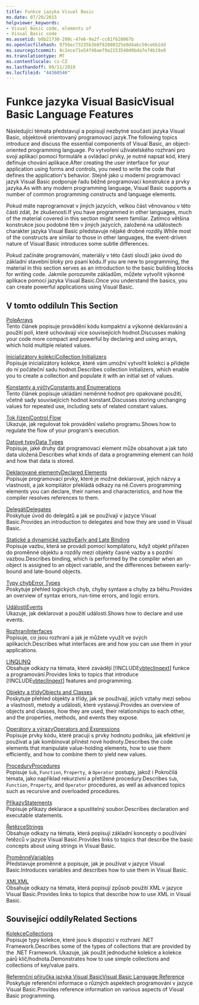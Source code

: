 ```yaml
---
title: Funkce jazyka Visual Basic
ms.date: 07/20/2015
helpviewer_keywords:
- Visual Basic code, elements of
- Visual Basic code
ms.assetid: b0b21730-298c-47e6-9a2f-cc81f628067b
ms.openlocfilehash: 975bec73235b3b8f82088325e0d4abc50ce6b1dd
ms.sourcegitcommit: 8c2ece71e54f46aef9a2153540d0bda7e74b19a9
ms.translationtype: MT
ms.contentlocale: cs-CZ
ms.lasthandoff: 09/11/2018
ms.locfileid: "44360546"
---
```

# <a name="visual-basic-language-features"></a><span data-ttu-id="48e92-102">Funkce jazyka Visual Basic</span><span class="sxs-lookup"><span data-stu-id="48e92-102">Visual Basic Language Features</span></span>
<span data-ttu-id="48e92-103">Následující témata představují a popisují nezbytné součásti jazyka Visual Basic, objektově orientovaný programovací jazyk.</span><span class="sxs-lookup"><span data-stu-id="48e92-103">The following topics introduce and discuss the essential components of Visual Basic, an object-oriented programming language.</span></span> <span data-ttu-id="48e92-104">Po vytvoření uživatelského rozhraní pro svoji aplikaci pomocí formuláře a ovládací prvky, je nutné napsat kód, který definuje chování aplikace.</span><span class="sxs-lookup"><span data-stu-id="48e92-104">After creating the user interface for your application using forms and controls, you need to write the code that defines the application's behavior.</span></span> <span data-ttu-id="48e92-105">Stejně jako u moderní programovací jazyk Visual Basic podporuje řadu běžné programovací konstrukce a prvky jazyka.</span><span class="sxs-lookup"><span data-stu-id="48e92-105">As with any modern programming language, Visual Basic supports a number of common programming constructs and language elements.</span></span>  
  
 <span data-ttu-id="48e92-106">Pokud máte naprogramovat v jiných jazycích, velkou část věnovanou v této části zdát, že zkušenosti.</span><span class="sxs-lookup"><span data-stu-id="48e92-106">If you have programmed in other languages, much of the material covered in this section might seem familiar.</span></span> <span data-ttu-id="48e92-107">Zatímco většina konstrukce jsou podobné těm v jiných jazycích, založené na událostech charakter jazyka Visual Basic představuje nějaké drobné rozdíly.</span><span class="sxs-lookup"><span data-stu-id="48e92-107">While most of the constructs are similar to those in other languages, the event-driven nature of Visual Basic introduces some subtle differences.</span></span>  
  
 <span data-ttu-id="48e92-108">Pokud začínáte programování, materiály v této části slouží jako úvod do základní stavební bloky pro psaní kódu.</span><span class="sxs-lookup"><span data-stu-id="48e92-108">If you are new to programming, the material in this section serves as an introduction to the basic building blocks for writing code.</span></span> <span data-ttu-id="48e92-109">Jakmile porozumíte základům, můžete vytvořit výkonné aplikace pomocí jazyka Visual Basic.</span><span class="sxs-lookup"><span data-stu-id="48e92-109">Once you understand the basics, you can create powerful applications using Visual Basic.</span></span>  
  
## <a name="in-this-section"></a><span data-ttu-id="48e92-110">V tomto oddílu</span><span class="sxs-lookup"><span data-stu-id="48e92-110">In This Section</span></span>  
 [<span data-ttu-id="48e92-111">Pole</span><span class="sxs-lookup"><span data-stu-id="48e92-111">Arrays</span></span>](../../../visual-basic/programming-guide/language-features/arrays/index.md)  
 <span data-ttu-id="48e92-112">Tento článek popisuje provádění kódu kompaktní a výkonné deklarování a použití polí, které uchovávají více souvisejících hodnot.</span><span class="sxs-lookup"><span data-stu-id="48e92-112">Discusses making your code more compact and powerful by declaring and using arrays, which hold multiple related values.</span></span>  
  
 [<span data-ttu-id="48e92-113">Inicializátory kolekcí</span><span class="sxs-lookup"><span data-stu-id="48e92-113">Collection Initializers</span></span>](../../../visual-basic/programming-guide/language-features/collection-initializers/index.md)  
 <span data-ttu-id="48e92-114">Popisuje inicializátory kolekce, které vám umožní vytvořit kolekci a přidejte do ní počáteční sadu hodnot.</span><span class="sxs-lookup"><span data-stu-id="48e92-114">Describes collection initializers, which enable you to create a collection and populate it with an initial set of values.</span></span>  
  
 [<span data-ttu-id="48e92-115">Konstanty a výčty</span><span class="sxs-lookup"><span data-stu-id="48e92-115">Constants and Enumerations</span></span>](../../../visual-basic/programming-guide/language-features/constants-enums/index.md)  
 <span data-ttu-id="48e92-116">Tento článek popisuje ukládání neměnné hodnot pro opakované použití, včetně sady souvisejících hodnot konstant.</span><span class="sxs-lookup"><span data-stu-id="48e92-116">Discusses storing unchanging values for repeated use, including sets of related constant values.</span></span>  
  
 [<span data-ttu-id="48e92-117">Tok řízení</span><span class="sxs-lookup"><span data-stu-id="48e92-117">Control Flow</span></span>](../../../visual-basic/programming-guide/language-features/control-flow/index.md)  
 <span data-ttu-id="48e92-118">Ukazuje, jak regulovat tok provádění vašeho programu.</span><span class="sxs-lookup"><span data-stu-id="48e92-118">Shows how to regulate the flow of your program's execution.</span></span>  
  
 [<span data-ttu-id="48e92-119">Datové typy</span><span class="sxs-lookup"><span data-stu-id="48e92-119">Data Types</span></span>](../../../visual-basic/programming-guide/language-features/data-types/index.md)  
 <span data-ttu-id="48e92-120">Popisuje, jaké druhy dat programovací element může obsahovat a jak tato data uložená.</span><span class="sxs-lookup"><span data-stu-id="48e92-120">Describes what kinds of data a programming element can hold and how that data is stored.</span></span>  
  
 [<span data-ttu-id="48e92-121">Deklarované elementy</span><span class="sxs-lookup"><span data-stu-id="48e92-121">Declared Elements</span></span>](../../../visual-basic/programming-guide/language-features/declared-elements/index.md)  
 <span data-ttu-id="48e92-122">Popisuje programovací prvky, které je možné deklarovat, jejich názvy a vlastnosti, a jak kompilátor překládá odkazy na ně.</span><span class="sxs-lookup"><span data-stu-id="48e92-122">Covers programming elements you can declare, their names and characteristics, and how the compiler resolves references to them.</span></span>  
  
 [<span data-ttu-id="48e92-123">Delegáti</span><span class="sxs-lookup"><span data-stu-id="48e92-123">Delegates</span></span>](../../../visual-basic/programming-guide/language-features/delegates/index.md)  
 <span data-ttu-id="48e92-124">Poskytuje úvod do delegátů a jak se používají v jazyce Visual Basic.</span><span class="sxs-lookup"><span data-stu-id="48e92-124">Provides an introduction to delegates and how they are used in Visual Basic.</span></span>  
  
 [<span data-ttu-id="48e92-125">Statické a dynamické vazby</span><span class="sxs-lookup"><span data-stu-id="48e92-125">Early and Late Binding</span></span>](../../../visual-basic/programming-guide/language-features/early-late-binding/index.md)  
 <span data-ttu-id="48e92-126">Popisuje vazbu, která se provádí pomocí kompilátoru, když objekt přiřazen do proměnné objektu a rozdíly mezi objekty časné vazby a s pozdní vazbou.</span><span class="sxs-lookup"><span data-stu-id="48e92-126">Describes binding, which is performed by the compiler when an object is assigned to an object variable, and the differences between early-bound and late-bound objects.</span></span>  
  
 [<span data-ttu-id="48e92-127">Typy chyb</span><span class="sxs-lookup"><span data-stu-id="48e92-127">Error Types</span></span>](../../../visual-basic/programming-guide/language-features/error-types.md)  
 <span data-ttu-id="48e92-128">Poskytuje přehled logických chyb, chyby syntaxe a chyby za běhu.</span><span class="sxs-lookup"><span data-stu-id="48e92-128">Provides an overview of syntax errors, run-time errors, and logic errors.</span></span>  
  
 [<span data-ttu-id="48e92-129">Události</span><span class="sxs-lookup"><span data-stu-id="48e92-129">Events</span></span>](../../../visual-basic/programming-guide/language-features/events/index.md)  
 <span data-ttu-id="48e92-130">Ukazuje, jak deklarovat a použití událostí.</span><span class="sxs-lookup"><span data-stu-id="48e92-130">Shows how to declare and use events.</span></span>  
  
 [<span data-ttu-id="48e92-131">Rozhraní</span><span class="sxs-lookup"><span data-stu-id="48e92-131">Interfaces</span></span>](../../../visual-basic/programming-guide/language-features/interfaces/index.md)  
 <span data-ttu-id="48e92-132">Popisuje, co jsou rozhraní a jak je můžete využít ve svých aplikacích.</span><span class="sxs-lookup"><span data-stu-id="48e92-132">Describes what interfaces are and how you can use them in your applications.</span></span>  
  
 [<span data-ttu-id="48e92-133">LINQ</span><span class="sxs-lookup"><span data-stu-id="48e92-133">LINQ</span></span>](../../../visual-basic/programming-guide/language-features/linq/index.md)  
 <span data-ttu-id="48e92-134">Obsahuje odkazy na témata, které zavádějí [!INCLUDE[vbteclinqext](~/includes/vbteclinqext-md.md)] funkce a programování.</span><span class="sxs-lookup"><span data-stu-id="48e92-134">Provides links to topics that introduce [!INCLUDE[vbteclinqext](~/includes/vbteclinqext-md.md)] features and programming.</span></span>  
  
 [<span data-ttu-id="48e92-135">Objekty a třídy</span><span class="sxs-lookup"><span data-stu-id="48e92-135">Objects and Classes</span></span>](../../../visual-basic/programming-guide/language-features/objects-and-classes/index.md)  
 <span data-ttu-id="48e92-136">Poskytuje přehled objekty a třídy, jak se používají, jejich vztahy mezi sebou a vlastnosti, metody a události, které vystavují.</span><span class="sxs-lookup"><span data-stu-id="48e92-136">Provides an overview of objects and classes, how they are used, their relationships to each other, and the properties, methods, and events they expose.</span></span>  
  
 [<span data-ttu-id="48e92-137">Operátory a výrazy</span><span class="sxs-lookup"><span data-stu-id="48e92-137">Operators and Expressions</span></span>](../../../visual-basic/programming-guide/language-features/operators-and-expressions/index.md)  
 <span data-ttu-id="48e92-138">Popisuje prvky kódu, které pracují s prvky hodnotu podniku, jak efektivní je používat a jak kombinovat přinést nové hodnoty.</span><span class="sxs-lookup"><span data-stu-id="48e92-138">Describes the code elements that manipulate value-holding elements, how to use them efficiently, and how to combine them to yield new values.</span></span>  
  
 [<span data-ttu-id="48e92-139">Procedury</span><span class="sxs-lookup"><span data-stu-id="48e92-139">Procedures</span></span>](../../../visual-basic/programming-guide/language-features/procedures/index.md)  
 <span data-ttu-id="48e92-140">Popisuje `Sub`, `Function`, `Property`, a `Operator` postupy, jakož i Pokročilá témata, jako například rekurzivní a přetížené procedury.</span><span class="sxs-lookup"><span data-stu-id="48e92-140">Describes `Sub`, `Function`, `Property`, and `Operator` procedures, as well as advanced topics such as recursive and overloaded procedures.</span></span>  
  
 [<span data-ttu-id="48e92-141">Příkazy</span><span class="sxs-lookup"><span data-stu-id="48e92-141">Statements</span></span>](../../../visual-basic/programming-guide/language-features/statements.md)  
 <span data-ttu-id="48e92-142">Popisuje příkazy deklarace a spustitelný soubor.</span><span class="sxs-lookup"><span data-stu-id="48e92-142">Describes declaration and executable statements.</span></span>  
  
 [<span data-ttu-id="48e92-143">Řetězce</span><span class="sxs-lookup"><span data-stu-id="48e92-143">Strings</span></span>](../../../visual-basic/programming-guide/language-features/strings/index.md)  
 <span data-ttu-id="48e92-144">Obsahuje odkazy na témata, která popisují základní koncepty o používání řetězců v jazyce Visual Basic.</span><span class="sxs-lookup"><span data-stu-id="48e92-144">Provides links to topics that describe the basic concepts about using strings in Visual Basic.</span></span>  
  
 [<span data-ttu-id="48e92-145">Proměnné</span><span class="sxs-lookup"><span data-stu-id="48e92-145">Variables</span></span>](../../../visual-basic/programming-guide/language-features/variables/index.md)  
 <span data-ttu-id="48e92-146">Představuje proměnné a popisuje, jak je používat v jazyce Visual Basic.</span><span class="sxs-lookup"><span data-stu-id="48e92-146">Introduces variables and describes how to use them in Visual Basic.</span></span>  
  
 [<span data-ttu-id="48e92-147">XML</span><span class="sxs-lookup"><span data-stu-id="48e92-147">XML</span></span>](../../../visual-basic/programming-guide/language-features/xml/index.md)  
 <span data-ttu-id="48e92-148">Obsahuje odkazy na témata, která popisují způsob použití XML v jazyce Visual Basic.</span><span class="sxs-lookup"><span data-stu-id="48e92-148">Provides links to topics that describe how to use XML in Visual Basic.</span></span>  
  
## <a name="related-sections"></a><span data-ttu-id="48e92-149">Související oddíly</span><span class="sxs-lookup"><span data-stu-id="48e92-149">Related Sections</span></span>

 [<span data-ttu-id="48e92-150">Kolekce</span><span class="sxs-lookup"><span data-stu-id="48e92-150">Collections</span></span>](../../../visual-basic/programming-guide/concepts/collections.md)  
 <span data-ttu-id="48e92-151">Popisuje typy kolekce, které jsou k dispozici v rozhraní .NET Framework.</span><span class="sxs-lookup"><span data-stu-id="48e92-151">Describes some of the types of collections that are provided by the .NET Framework.</span></span> <span data-ttu-id="48e92-152">Ukazuje, jak použít jednoduché kolekce a kolekce párů klíč/hodnota.</span><span class="sxs-lookup"><span data-stu-id="48e92-152">Demonstrates how to use simple collections and collections of key/value pairs.</span></span>  
  
 [<span data-ttu-id="48e92-153">Referenční příručka jazyka Visual Basic</span><span class="sxs-lookup"><span data-stu-id="48e92-153">Visual Basic Language Reference</span></span>](../../../visual-basic/language-reference/index.md)  
 <span data-ttu-id="48e92-154">Poskytuje referenční informace o různých aspektech programování v jazyce Visual Basic.</span><span class="sxs-lookup"><span data-stu-id="48e92-154">Provides reference information on various aspects of Visual Basic programming.</span></span>
